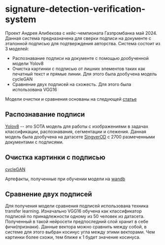 # signature-detection-verification-system

Проект Андрея Алибекова с кейс-чемпионата Газпромбанка май 2024.
Данная система предназначена для сверки подписи на документе с эталонной подписью для подтверждения авторства.
Система состоит из 3 моделей:
- Распознавание подписи на документе с помощью дообученной модели Yolov8
- Очистка картинки с подписью от лишних элементов таких как печатный текст и прямые линии. Для этого была дообучена модель cycleGAN
- Сравнение двух подписей на схожесть. Для этого была использована VGG16

Модели очистки и сравнения основаны на следующей [статье](https://arxiv.org/pdf/2004.12104)

## Распознавание подписи
[Yolov8](https://github.com/ultralytics/ultralytics) -- это SOTA модель для работы с изображениями в задачах классификации, распознавания, сегментации и слежения. Данная модель была дообучена на датасете [SingverOD](https://www.kaggle.com/datasets/victordibia/signverod) с 2700 размеченными документами с подписями.

## Очистка картинки с подписью
[cycleGAN](https://github.com/junyanz/pytorch-CycleGAN-and-pix2pix)

Артефакты, полученные при обучении модели на [wandb](https://api.wandb.ai/links/alibekovand_org/2a9cmgb6)

## Сравнение двух подписей
Для получения модели сравнения подписей использована техника transfer learning. Изначально VGG16 обучена как классификатор подписей по принадлежности одному из 50 человек из датасета. Полученный в такой нейросети предпоследний слой хранит в себе фичи(признаки). Данные вектора можно сравнить между собой, в системе для этого выбран косинус угла между этими векторами. Чем картинки более схожи, тем ближе к 1 будет значение косинуса.
 
